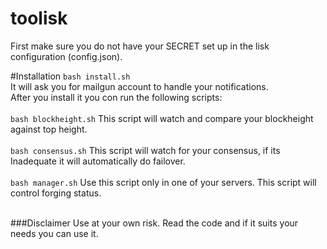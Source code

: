 # toolisk

First make sure you do not have your SECRET set up in the lisk configuration (config.json).<br>

#Installation
`bash install.sh` <br>
It will ask you for mailgun account to handle your notifications.<br>
After you install it you con run the following scripts:<br>
<br>
`bash blockheight.sh` This script will watch and compare your blockheight against top height.<br>
<br>
`bash consensus.sh` This script will watch for your consensus, if its Inadequate it will automatically do failover.<br>
<br>
`bash manager.sh` Use this script only in one of your servers. This script will control forging status.<br>
<br>

###Disclaimer
Use at your own risk. Read the code and if it suits your needs you can use it.
